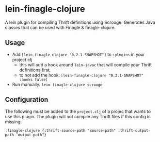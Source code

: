 # lein-finagle-clojure

A lein plugin for compiling Thrift definitions using Scrooge.
Generates Java classes that can be used with Finagle & finagle-clojure.


## Usage

* Add `[lein-finagle-clojure "0.2.1-SNAPSHOT"]` to `:plugins` in your project.clj
    * this will add a hook around `lein-javac` that will compile your Thrift definitions first.
    * to not add the hook: `[lein-finagle-clojure "0.2.1-SNAPSHOT" :hooks false]`
* Run manually: `lein finagle-clojure scrooge`

## Configuration

The following must be added to the `project.clj` of a projec that wants to use this plugin.
The plugin will not compile any Thrift files if this config is missing.

    :finagle-clojure {:thrift-source-path "source-path" :thrift-output-path "output-path"}
